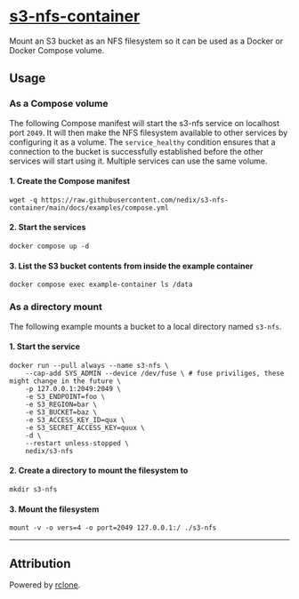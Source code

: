 # [s3-nfs-container](https://github.com/nedix/s3-nfs-container)

Mount an S3 bucket as an NFS filesystem so it can be used as a Docker or Docker Compose volume.

## Usage

### As a Compose volume

The following Compose manifest will start the s3-nfs service on localhost port `2049`.
It will then make the NFS filesystem available to other services by configuring it as a volume.
The `service_healthy` condition ensures that a connection to the bucket is successfully established before the other services will start using it.
Multiple services can use the same volume.

#### 1. Create the Compose manifest

```shell
wget -q https://raw.githubusercontent.com/nedix/s3-nfs-container/main/docs/examples/compose.yml
```

#### 2. Start the services

```shell
docker compose up -d
```

#### 3. List the S3 bucket contents from inside the example container

```shell
docker compose exec example-container ls /data
```

### As a directory mount

The following example mounts a bucket to a local directory named `s3-nfs`.

#### 1. Start the service

```shell
docker run --pull always --name s3-nfs \
    --cap-add SYS_ADMIN --device /dev/fuse \ # fuse priviliges, these might change in the future \
    -p 127.0.0.1:2049:2049 \
    -e S3_ENDPOINT=foo \
    -e S3_REGION=bar \
    -e S3_BUCKET=baz \
    -e S3_ACCESS_KEY_ID=qux \
    -e S3_SECRET_ACCESS_KEY=quux \
    -d \
    --restart unless-stopped \
    nedix/s3-nfs
```

#### 2. Create a directory to mount the filesystem to

```shell
mkdir s3-nfs
```

#### 3. Mount the filesystem

```shell
mount -v -o vers=4 -o port=2049 127.0.0.1:/ ./s3-nfs
```

<hr>

## Attribution

Powered by [rclone].

[rclone]: https://github.com/rclone/rclone
